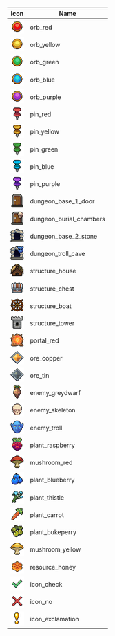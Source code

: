| Icon | Name |
|---|---|
| ![](https://raw.githubusercontent.com/TheOllix/PixelMapIcons/refs/heads/main/config/MoreMapPins/1.png) | orb_red |
| ![](https://raw.githubusercontent.com/TheOllix/PixelMapIcons/refs/heads/main/config/MoreMapPins/2.png) | orb_yellow |
| ![](https://raw.githubusercontent.com/TheOllix/PixelMapIcons/refs/heads/main/config/MoreMapPins/3.png) | orb_green |
| ![](https://raw.githubusercontent.com/TheOllix/PixelMapIcons/refs/heads/main/config/MoreMapPins/4.png) | orb_blue |
| ![](https://raw.githubusercontent.com/TheOllix/PixelMapIcons/refs/heads/main/config/MoreMapPins/5.png) | orb_purple |
| ![](https://raw.githubusercontent.com/TheOllix/PixelMapIcons/refs/heads/main/config/MoreMapPins/6.png) | pin_red |
| ![](https://raw.githubusercontent.com/TheOllix/PixelMapIcons/refs/heads/main/config/MoreMapPins/7.png) | pin_yellow |
| ![](https://raw.githubusercontent.com/TheOllix/PixelMapIcons/refs/heads/main/config/MoreMapPins/8.png) | pin_green |
| ![](https://raw.githubusercontent.com/TheOllix/PixelMapIcons/refs/heads/main/config/MoreMapPins/9.png) | pin_blue |
| ![](https://raw.githubusercontent.com/TheOllix/PixelMapIcons/refs/heads/main/config/MoreMapPins/10.png) | pin_purple |
| ![](https://raw.githubusercontent.com/TheOllix/PixelMapIcons/refs/heads/main/config/MoreMapPins/21.png) | dungeon_base_1_door |
| ![](https://raw.githubusercontent.com/TheOllix/PixelMapIcons/refs/heads/main/config/MoreMapPins/22.png) | dungeon_burial_chambers |
| ![](https://raw.githubusercontent.com/TheOllix/PixelMapIcons/refs/heads/main/config/MoreMapPins/23.png) | dungeon_base_2_stone |
| ![](https://raw.githubusercontent.com/TheOllix/PixelMapIcons/refs/heads/main/config/MoreMapPins/24.png) | dungeon_troll_cave |
| ![](https://raw.githubusercontent.com/TheOllix/PixelMapIcons/refs/heads/main/config/MoreMapPins/61.png) | structure_house |
| ![](https://raw.githubusercontent.com/TheOllix/PixelMapIcons/refs/heads/main/config/MoreMapPins/62.png) | structure_chest |
| ![](https://raw.githubusercontent.com/TheOllix/PixelMapIcons/refs/heads/main/config/MoreMapPins/63.png) | structure_boat |
| ![](https://raw.githubusercontent.com/TheOllix/PixelMapIcons/refs/heads/main/config/MoreMapPins/64.png) | structure_tower |
| ![](https://raw.githubusercontent.com/TheOllix/PixelMapIcons/refs/heads/main/config/MoreMapPins/81.png) | portal_red |
| ![](https://raw.githubusercontent.com/TheOllix/PixelMapIcons/refs/heads/main/config/MoreMapPins/101.png) | ore_copper |
| ![](https://raw.githubusercontent.com/TheOllix/PixelMapIcons/refs/heads/main/config/MoreMapPins/102.png) | ore_tin |
| ![](https://raw.githubusercontent.com/TheOllix/PixelMapIcons/refs/heads/main/config/MoreMapPins/201.png) | enemy_greydwarf |
| ![](https://raw.githubusercontent.com/TheOllix/PixelMapIcons/refs/heads/main/config/MoreMapPins/202.png) | enemy_skeleton |
| ![](https://raw.githubusercontent.com/TheOllix/PixelMapIcons/refs/heads/main/config/MoreMapPins/203.png) | enemy_troll |
| ![](https://raw.githubusercontent.com/TheOllix/PixelMapIcons/refs/heads/main/config/MoreMapPins/301.png) | plant_raspberry |
| ![](https://raw.githubusercontent.com/TheOllix/PixelMapIcons/refs/heads/main/config/MoreMapPins/302.png) | mushroom_red |
| ![](https://raw.githubusercontent.com/TheOllix/PixelMapIcons/refs/heads/main/config/MoreMapPins/303.png) | plant_blueberry |
| ![](https://raw.githubusercontent.com/TheOllix/PixelMapIcons/refs/heads/main/config/MoreMapPins/304.png) | plant_thistle |
| ![](https://raw.githubusercontent.com/TheOllix/PixelMapIcons/refs/heads/main/config/MoreMapPins/305.png) | plant_carrot |
| ![](https://raw.githubusercontent.com/TheOllix/PixelMapIcons/refs/heads/main/config/MoreMapPins/306.png) | plant_bukeperry |
| ![](https://raw.githubusercontent.com/TheOllix/PixelMapIcons/refs/heads/main/config/MoreMapPins/307.png) | mushroom_yellow |
| ![](https://raw.githubusercontent.com/TheOllix/PixelMapIcons/refs/heads/main/config/MoreMapPins/401.png) | resource_honey |
| ![](https://raw.githubusercontent.com/TheOllix/PixelMapIcons/refs/heads/main/config/MoreMapPins/901.png) | icon_check |
| ![](https://raw.githubusercontent.com/TheOllix/PixelMapIcons/refs/heads/main/config/MoreMapPins/902.png) | icon_no |
| ![](https://raw.githubusercontent.com/TheOllix/PixelMapIcons/refs/heads/main/config/MoreMapPins/903.png) | icon_exclamation |
